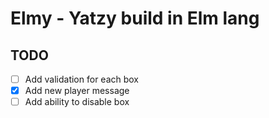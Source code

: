 # Elmy - Yatzy build in Elm lang

## TODO

 - [ ] Add validation for each box
 - [x] Add new player message
 - [ ] Add ability to disable box